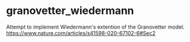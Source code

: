 # granovetter_wiedermann
Attempt to implement Wiedermann's extention of the Granovetter model.
https://www.nature.com/articles/s41598-020-67102-6#Sec2
